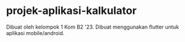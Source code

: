 # projek-aplikasi-kalkulator
Dibuat oleh kelompok 1 Kom B2 '23. Dibuat menggunakan flutter untuk aplikasi mobile/android.
